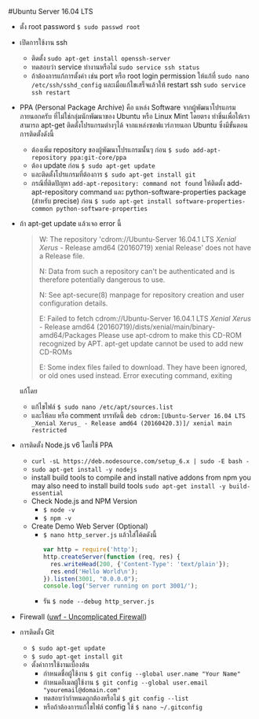 #Ubuntu Server 16.04 LTS

 - ตั้ง root password `$ sudo passwd root`
 - เปิดการใช้งาน ssh
	 - ติดตั้ง `sudo apt-get install openssh-server`
	 - ทดสอบว่า service ทำงานหรือไม่ `sudo service ssh status`
	 - ถ้าต้องการแก้การตั้งค่า เช่น port หรือ root login permission ให้แก้ที่ `sudo nano /etc/ssh/sshd_config` และเมื่อแก้ไขเสร็จแล้วให้ restart ssh `sudo service ssh restart`
 - PPA (Personal Package Archive) คือ แหล่ง Software จากผู้พัฒนาโปรแกรมภายนอกครับ ที่ไม่ใช่กลุ่มนักพัฒนาของ Ubuntu หรือ Linux Mint โดยตรง ทำขึ่นเพื่อให้เราสามารถ apt-get ติดตั้งโปรแกรมต่างๆได้ จากแหล่งซอฟแวร์ภายนอก Ubuntu ซึ่งมีขั้นตอนการติดตั้งดังนี้
	 - ต้องเพิ่ม repository ของผู้พัฒนาโปรแกรมนั้นๆ ก่อน `$ sudo add-apt-repository ppa:git-core/ppa`
	 - ต้อง update ก่อน `$ sudo apt-get update`
	 - และติดตั้งโปรแกรมที่ต้องการ `$ sudo apt-get install git`
	 - กรณีที่ติดปัญหา `add-apt-repository: command not found` ให้ติดตั้ง add-apt-repository command และ python-software-properties package (สำหรับ precise) ก่อน `$ sudo apt-get install software-properties-common python-software-properties`
 - ถ้า apt-get update แล้วเจอ error นี้
	>W: The repository 'cdrom://Ubuntu-Server 16.04.1 LTS _Xenial Xerus_ - Release amd64 (20160719) xenial Release' does not have a Release file.
	>
	>N: Data from such a repository can't be authenticated and is therefore potentially dangerous to use.
	>
	>N: See apt-secure(8) manpage for repository creation and user configuration details.
	>
	>E: Failed to fetch cdrom://Ubuntu-Server 16.04.1 LTS _Xenial Xerus_ - Release amd64 
	>(20160719)/dists/xenial/main/binary-amd64/Packages  Please use apt-cdrom to make this CD-ROM recognized by APT. apt-get update cannot be used to add new CD-ROMs
	>
	>E: Some index files failed to download. They have been ignored, or old ones used instead.
	>Error executing command, exiting

	แก้โดย
	- แก้ไขไฟล์ `$ sudo nano /etc/apt/sources.list` 
	- และให้ลบ หรือ comment บรรทัดนี้ `deb cdrom:[Ubuntu-Server 16.04 LTS _Xenial Xerus_ - Release amd64 (20160420.3)]/ xenial main restricted`

 - การติดตั้ง Node.js v6 โดยใช้ PPA
	 - `curl -sL https://deb.nodesource.com/setup_6.x | sudo -E bash -`
	 - `sudo apt-get install -y nodejs`
	 - install build tools to compile and install native addons from npm you may also need to install build tools `sudo apt-get install -y build-essential` 
	 - Check Node.js and NPM Version
		 - `$ node -v`
		 - `$ npm -v `
	 - Create Demo Web Server (Optional)
		 - `$ nano http_server.js` แล้วใส่โค้ดดังนี้
		 	```javascript
			var http = require('http');
			http.createServer(function (req, res) {
			  res.writeHead(200, {'Content-Type': 'text/plain'});
			  res.end('Hello World\n');
			}).listen(3001, "0.0.0.0");
			console.log('Server running on port 3001/');
			```
		 - รัน `$ node --debug http_server.js`
 - Firewall ([uwf - Uncomplicated Firewall](https://help.ubuntu.com/lts/serverguide/firewall.html))
 - การติดตั้ง Git
	 - `$ sudo apt-get update`
	 - `$ sudo apt-get install git`
	 - ตั้งค่าการใช้งานเบื้องต้น
		 - กำหนดชื่อผู้ใช้งาน `$ git config --global user.name "Your Name"`
		 - กำหนดอีเมลผู้ใช้งาน `$ git config --global user.email "youremail@domain.com"`
		 - ทดสอบว่ากำหนดถูกต้องหรือไม่ `$ git config --list`
		 - หรือถ้าต้องการแก้ไขไฟล์ config ใช้ `$ nano ~/.gitconfig`